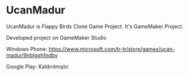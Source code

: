 # UcanMadur
UcanMadur is Flappy Birds Clone Game Project. It's GameMaker Project.

Developed project on GameMaker Studio

Windows Phone: https://www.microsoft.com/tr-tr/store/games/ucan-madur/9nblggh1ndbv

Google Play: Kaldırılmıştır.
